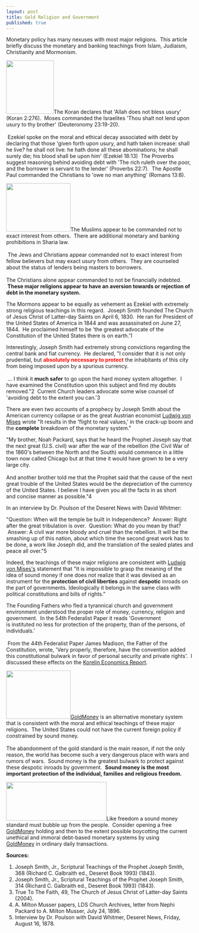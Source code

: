 ```yaml
---
layout: post
title: Gold Religion and Government
published: true
---
```

<p>Monetary policy has many nexuses with most major religions.  This article briefly discuss the monetary and banking teachings from Islam, Judiaism, Christianity and Mormonism.</p>
<p><img class="alignleft" title="Bible" src="{{ site.baseurl }}/images/bible.gif" alt="" width="128" height="144" />The Koran declares that 'Allah does not bless usury' (Koran 2:276).  Moses commanded the Israelites 'Thou shalt not lend upon usury to thy brother' (Deuteronomy 23:19-20). <br/><br/> Ezekiel spoke on the moral and ethical decay associated with debt by declaring that those 'given forth upon usury, and hath taken increase: shall he live? he shall not live: he hath done all these abominations; he shall surely die; his blood shall be upon him' (Ezekiel 18:13)  The Proverbs suggest reasoning behind avoiding debt with 'The rich ruleth over the poor, and the borrower is servant to the lender' (Proverbs 22:7).  The Apostle Paul commanded the Christians to 'owe no man anything' (Romans 13:8).</p>
<p><img class="alignright" title="Gold Koran" src="{{ site.baseurl }}/images/goldkoran.jpg" alt="" width="173" height="130" />The Muslims appear to be commanded not to exact interest from others.  There are additional monetary and banking prohibitions in Sharia law. <br/><br/> The Jews and Christians appear commanded not to exact interest from fellow believers but may exact usury from others.  They are counseled about the status of lenders being masters to borrowers.  <br/><br/>The Christians alone appear commanded to not be financially indebted. <strong> These major religions appear to have an aversion towards or rejection of debt in the monetary system.</strong></p>
<p>The Mormons appear to be equally as vehement as Ezekiel with extremely strong religious teachings in this regard.  Joseph Smith founded The Church of Jesus Christ of Latter-day Saints on April 6, 1830.  He ran for President of the United States of America in 1844 and was assassinated on June 27, 1844.  He proclaimed himself to be 'the greatest advocate of the Constitution of the United States there is on earth.'1</p>
<p>Interestingly, Joseph Smith had extremely strong convictions regarding the central bank and fiat currency.  He declared, "I consider that it is not only prudential, but <strong><span style="color: #ff0c06;">absolutely necessary to protect</span></strong> the inhabitants of this city from being imposed upon by a spurious currency. <br/><br/> ... I think it <strong>much safer</strong> to go upon the hard money system altogether.  I have examined the Constitution upon this subject and find my doubts removed."2  Current Church leaders advocate some wise counsel of 'avoiding debt to the extent you can.'3</p>
<p>There are even two accounts of a prophecy by Joseph Smith about the American currency collapse or as the great Austrian economist <a href="http://mises.org/humanaction/chap17sec18.asp" target="_blank">Ludwig von Mises</a> wrote "It results in the 'flight to real values,' in the crack-up boom and the <strong>complete</strong> breakdown of the monetary system."</p>
<p>"My brother, Noah Packard, says that he heard the Prophet <span class="nfakPe">Joseph</span> say that the next great (U.S. civil) war after the war of the rebellion (the <span class="nfakPe">Civil</span> <span class="nfakPe">War</span> of the 1860's between the North and the South) would commence in a little town now called Chicago but at that time it would have grown to be a very large city. <br/><br/>And another brother told me that the Prophet said that the cause of the next great trouble of the United States would be the depreciation of the currency of the United States. I believe I have given you all the facts in as short and concise manner as possible."4</p>
<p>In an interview by Dr. Poulson of the Deseret News with David Whitmer:</p>
<p>"Question: When will the temple be built in Independence?  Answer: Right after the great tribulation is over.  Question: What do you mean by that?  Answer: A <span class="nfakPe">civil</span> <span class="nfakPe">war</span> more bloody and cruel than the rebellion. It will be the smashing up of this nation, about which time the second great work has to be done, a work like <span class="nfakPe">Joseph</span> did, and the translation of the sealed plates and peace all over."5</p>
<p>Indeed, the teachings of these major religions are consistent with <a href="http://mises.org/story/2276" target="_blank">Ludwig von Mises's</a> statement that "It is impossible to grasp the meaning of the idea of sound money if one does not realize that it was devised as an instrument for the <strong>protection of civil liberties</strong> against <strong>despotic</strong> inroads on the part of governments. Ideologically it belongs in the same class with political constitutions and bills of rights.”</p>
<p>The Founding Fathers who fled a tyrannical church and government environment understood the proper role of money, currency, religion and government.  In the 54th Federalist Paper it reads 'Government is instituted no less for protection of the property, than of the persons, of individuals.'<br/><br/>  From the 44th Federalist Paper James Madison, the Father of the Constitution, wrote, 'Very properly, therefore, have the convention added this constitutional bulwark in favor of personal security and private rights'.  I discussed these effects on the <a href="http://www.runtogold.com/2008/06/ker-june-16-2008/">Korelin Economics Report</a>.</p>
<p><img class="alignright" title="Simpsons Family" src="{{ site.baseurl }}/images/Simpsons family.jpg" alt="" width="173" height="130" /><a href="http://www.runtogold.com/goldmoney/">GoldMoney</a> is an alternative monetary system that is consistent with the moral and ethical teachings of these major religions.  The United States could not have the current foreign policy if constrained by sound money.  <br/><br/>The abandonment of the gold standard is the main reason, if not the only reason, the world has become such a very dangerous place with wars and rumors of wars.  Sound money is the greatest bulwark to protect against these despotic inroads by government.  <strong>Sound money is the most important protection of the individual, families and religious freedom.</strong></p>
<p><strong></strong><a href="http://www.runtogold.com/goldmoney/"><img class="alignleft" title="GoldMoney Banner" src="{{ site.baseurl }}/images/gmy19.gif" alt="" width="270" height="104" /></a>Like freedom a sound money standard must bubble up from the people.  Consider opening a free <a href="http://www.runtogold.com/goldmoney/">GoldMoney</a> holding and then to the extent possible boycotting the current unethical and immoral debt-based monetary systems by using <a href="http://www.runtogold.com/goldmoney/">GoldMoney</a> in ordinary daily transactions.</p>
<p><strong>Sources:</strong></p>
<ol>
<li>Joseph Smith, Jr., Scriptural Teachings of the Prophet Joseph Smith, 368 (Richard C. Galbraith ed., Deseret Book 1993) (1843).</li>
<li>Joseph Smith, Jr., Scriptural Teachings of the Prophet Joseph Smith, 314 (Richard C. Galbraith ed., Deseret Book 1993) (1843).</li>
<li>True To The Faith, 49, The Church of Jesus Christ of Latter-day Saints (2004).</li>
<li>A. Milton Musser papers, LDS Church Archives, letter from Nephi Packard to A. Milton Musser, July 24, 1896.</li>
<li>Interview by Dr. Poulson with David Whitmer, Deseret News, Friday, August 16, 1878.</li>
</ol>
